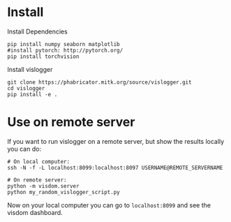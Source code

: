 # Install
Install Dependencies
```
pip install numpy seaborn matplotlib
#install pytorch: http://pytorch.org/
pip install torchvision
```

Install vislogger
```
git clone https://phabricator.mitk.org/source/vislogger.git
cd vislogger
pip install -e .
```

# Use on remote server

If you want to run vislogger on a remote server, but show the results locally
you can do:

```
# On local computer:
ssh -N -f -L localhost:8099:localhost:8097 USERNAME@REMOTE_SERVERNAME

# On remote server:
python -m visdom.server
python my_random_vislogger_script.py
```

Now on your local computer you can go to `localhost:8099` and see the visdom dashboard.